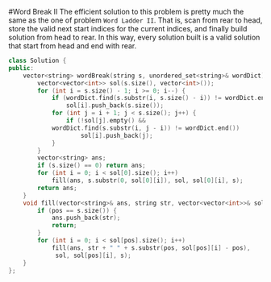 #Word Break II
The efficient solution to this problem is pretty much the same as the one of problem `Word Ladder II`. That is, scan from rear to head, store the valid next start indices for the current indices, and finally build solution from head to rear. In this way, every solution built is a valid solution that start from head and end with rear.
```C++
class Solution {
public:
    vector<string> wordBreak(string s, unordered_set<string>& wordDict) {
        vector<vector<int>> sol(s.size(), vector<int>());
        for (int i = s.size() - 1; i >= 0; i--) {
            if (wordDict.find(s.substr(i, s.size() - i)) != wordDict.end())
                sol[i].push_back(s.size());
            for (int j = i + 1; j < s.size(); j++) {
                if (!sol[j].empty() && 
		    wordDict.find(s.substr(i, j - i)) != wordDict.end())
                    sol[i].push_back(j);
            }
        }
        vector<string> ans;
        if (s.size() == 0) return ans;
        for (int i = 0; i < sol[0].size(); i++)
            fill(ans, s.substr(0, sol[0][i]), sol, sol[0][i], s);
        return ans;
    }
    void fill(vector<string>& ans, string str, vector<vector<int>>& sol, int pos, string& s) {
        if (pos == s.size()) {
            ans.push_back(str);
            return;
        }
        for (int i = 0; i < sol[pos].size(); i++)
            fill(ans, str + " " + s.substr(pos, sol[pos][i] - pos), 
	         sol, sol[pos][i], s);
    }
};
```
